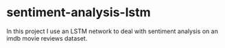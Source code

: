# sentiment-analysis-lstm
In this project I use an LSTM network to deal with sentiment analysis on an imdb movie reviews dataset.
